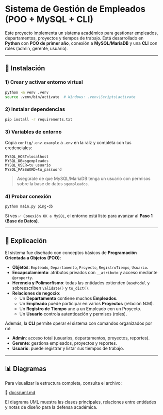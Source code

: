 # Sistema de Gestión de Empleados (POO + MySQL + CLI)

Este proyecto implementa un sistema académico para gestionar empleados, departamentos, proyectos y tiempos de trabajo. 
Está desarrollado en **Python** con **POO de primer año**, conexión a **MySQL/MariaDB** y una **CLI** con roles (admin, gerente, usuario).

---

## 🚀 Instalación

### 1) Crear y activar entorno virtual
```bash
python -m venv .venv
source .venv/bin/activate  # Windows: .venv\Scripts\activate
```

### 2) Instalar dependencias
```bash
pip install -r requirements.txt
```

### 3) Variables de entorno
Copia `config/.env.example` a `.env` en la raíz y completa con tus credenciales:
```
MYSQL_HOST=localhost
MYSQL_DB=sgempleados
MYSQL_USER=tu_usuario
MYSQL_PASSWORD=tu_password
```

> Asegúrate de que MySQL/MariaDB tenga un usuario con permisos sobre la base de datos `sgempleados`.

### 4) Probar conexión
```bash
python main.py ping-db
```
Si ves `✅ Conexión OK a MySQL`, el entorno está listo para avanzar al **Paso 1 (Base de Datos)**.

---

## 📖 Explicación

El sistema fue diseñado con conceptos básicos de **Programación Orientada a Objetos (POO)**:

- **Objetos**: `Empleado`, `Departamento`, `Proyecto`, `RegistroTiempo`, `Usuario`.
- **Encapsulamiento**: atributos privados con `__atributo` y acceso mediante `@property`.
- **Herencia y Polimorfismo**: todas las entidades extienden `BaseModel` y sobreescriben `validate()` y `to_dict()`.
- **Relaciones de negocio**:
  - Un **Departamento** contiene muchos **Empleados**.
  - Un **Empleado** puede participar en varios **Proyectos** (relación N:M).
  - Un **Registro de Tiempo** une a un Empleado con un Proyecto.
  - Un **Usuario** controla autenticación y permisos (roles).

Además, la **CLI** permite operar el sistema con comandos organizados por rol:
- **Admin**: acceso total (usuarios, departamentos, proyectos, reportes).
- **Gerente**: gestiona empleados, proyectos y reportes.
- **Usuario**: puede registrar y listar sus tiempos de trabajo.

---

## 📊 Diagramas

Para visualizar la estructura completa, consulta el archivo:

📂 [docs/uml.md](docs/uml.md)

El diagrama UML muestra las clases principales, relaciones entre entidades y notas de diseño para la defensa académica.
